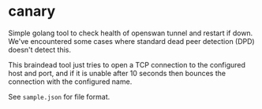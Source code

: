 # canary

Simple golang tool to check health of openswan tunnel and restart if down. We've encountered
some cases where standard dead peer detection (DPD) doesn't detect this.

This braindead tool just tries to open a TCP connection to the configured host and port, and if 
it is unable after 10 seconds then bounces the connection with the configured name.

See `sample.json` for file format.
